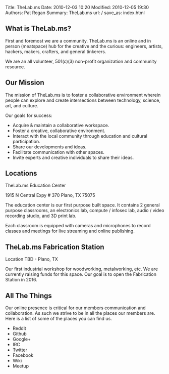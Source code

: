 Title: TheLab.ms
Date: 2010-12-03 10:20
Modified: 2010-12-05 19:30
Authors: Pat Regan
Summary: TheLab.ms
url: /
save_as: index.html

## What is TheLab.ms?

First and foremost we are a community. TheLab.ms is an online and in person (meatspace) hub for the creative and the curious: engineers, artists, hackers, makers, crafters, and general tinkerers.

We are an all volunteer, 501(c)(3) non-profit organization and community resource.



## Our Mission

The mission of TheLab.ms is to foster a collaborative environment wherein people can explore and create intersections between technology, science, art, and culture.

Our goals for success:

 * Acquire & maintain a collaborative workspace.
 * Foster a creative, collaborative environment.
 * Interact with the local community through education and cultural participation.
 * Share our developments and ideas.
 * Facilitate communication with other spaces.
 * Invite experts and creative individuals to share their ideas.

## Locations

TheLab.ms Education Center

1915 N Central Expy # 370 Plano, TX 75075

The education center is our first purpose built space.  It contains 2 general purpose classrooms, an electronics lab, compute / infosec lab, audio / video recording studio, and 3D print lab.

Each classroom is equipped with cameras and microphones to record classes and meetings for live streaming and online publishing.



## TheLab.ms Fabrication Station

Location TBD - Plano, TX

Our first industrial workshop for woodworking, metalworking, etc.  We are currently raising funds for this space.  Our goal is to open the Fabrication Station in 2016.

## All The Things

Our online presence is critical for our members communication and collaboration.  As such we strive to be in all the places our members are.  Here is a list of some of the places you can find us.

 * Reddit
 * Github
 * Google+
 * IRC
 * Twitter
 * Facebook
 * Wiki
 * Meetup 

